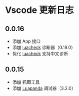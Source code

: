 # Vscode 更新日志
## 0.0.16
+ 添加 App 接口
+ 添加 [luacheck](https://github.com/mpeterv/luacheck) 诊断器（0.19.0）
+ 优化 [luacheck](https://github.com/mpeterv/luacheck) 支持中文诊断

## 0.0.15
+ 添加 抓图工具
+ 添加 [Luapanda](https://github.com/Tencent/LuaPanda) 调试器（3.2.0）